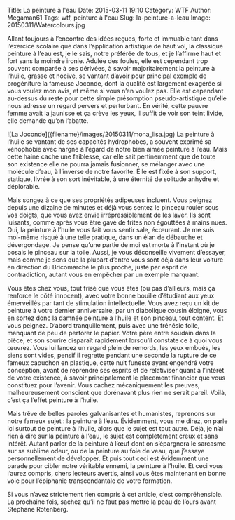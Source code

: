 Title: La peinture à l'eau
Date: 2015-03-11 19:10
Category: WTF
Author: Megaman61
Tags: wtf, peinture à l'eau
Slug: la-peinture-a-leau
Image: 20150311/Watercolours.jpg

Allant toujours à l’encontre des idées reçues, forte et immuable tant dans l’exercice scolaire que dans l’application artistique de haut vol, la classique peinture à l’eau est, je le sais, notre préférée de tous, et je l’affirme haut et fort sans la moindre ironie. Adulée des foules, elle est cependant trop souvent comparée à ses dérivées, à savoir majoritairement la peinture à l’huile, grasse et nocive, se vantant d’avoir pour principal exemple de progéniture la fameuse Joconde, dont la qualité est largement exagérée si vous voulez mon avis, et même si vous n’en voulez pas. Elle est cependant au-dessus du reste pour cette simple présomption pseudo-artistique qu’elle nous adresse un regard pervers et perturbant. En vérité, cette pauvre femme avait la jaunisse et ça crève les yeux, il suffit de voir son teint livide, elle demande qu’on l’abatte.

<span class="float-right">
![La Joconde]({filename}/images/20150311/mona_lisa.jpg)
</span>
La peinture à l’huile se vantant de ses capacités hydrophobes, a souvent exprimé sa xénophobie avec hargne à l’égard de notre bien aimée peinture à l’eau.  Mais cette haine cache une faiblesse, car elle sait pertinemment que de toute son existence elle ne pourra jamais fusionner, se mélanger avec une molécule d’eau, à l’inverse de notre favorite. Elle est fixée à son support, statique, livrée à son sort inévitable, à une éternité de solitude anhydre et déplorable.

Mais songez à ce que ses propriétés adipeuses incluent. Vous peignez depuis une dizaine de minutes et déjà vous sentez le pinceau rouler sous vos doigts, que vous avez envie irrépressiblement de les laver.  Ils sont luisants, comme après vous être gavé de frites non égouttées à mains nues. Oui, la peinture à l’huile vous fait vous sentir sale, écœurant.
Je me suis moi-même risqué à une telle pratique, dans un élan de débauche et dévergondage. Je pense qu’une partie de moi est morte à l’instant où je posais le pinceau sur la toile. Aussi, je vous déconseille vivement d’essayer, mais comme je sens que la plupart d’entre vous sont déjà dans leur voiture en direction du Bricomarché le plus proche, juste par esprit de contradiction, autant vous en empêcher par un exemple marquant.

Vous êtes chez vous, tout frisé que vous êtes (ou pas d’ailleurs, mais ça renforce le côté innocent), avec votre bonne bouille d’étudiant aux yeux émerveillés par tant de stimulation intellectuelle. Vous avez reçu un kit de peinture à votre dernier anniversaire, par un diabolique cousin éloigné, vous en sortez donc la damnée peinture à l’huile et son pinceau, tout content. Et vous peignez. D’abord tranquillement, puis avec une frénésie folle, manquant de peu de perforer le papier. Votre père entre soudain dans la pièce, et son sourire disparaît rapidement lorsqu’il constate ce à quoi vous œuvrez. Vous lui lancez un regard plein de remords, les yeux embués, les siens sont vides, pensif il regrette pendant une seconde la rupture de ce fameux capuchon en plastique, cette nuit funeste ayant engendré votre conception, avant de reprendre ses esprits et de relativiser quant à l’intérêt de votre existence, à savoir principalement le placement financier que vous constituez pour l’avenir. Vous cachez mécaniquement les preuves, malheureusement conscient que dorénavant plus rien ne serait pareil. Voilà, c’est ça l’effet peinture à l’huile.

Mais trêve de belles paroles galvanisantes et humanistes, reprenons sur notre fameux sujet : la peinture à l’eau. Évidemment, vous me direz, on parle ici surtout de peinture à l’huile, alors que le sujet est tout autre. Déjà, je n’ai rien à dire sur la peinture à l’eau, le sujet est complètement creux et sans intérêt. Autant parler de la peinture à l’œuf dont on s’épargnera le sarcasme sur sa sublime odeur, ou de la peinture au foie de veau, que j’essaye personnellement de développer. Et puis tout ceci est évidemment une parade pour cibler notre véritable ennemi, la peinture à l’huile. Et ceci vous l’aurez compris, chers lecteurs avertis, ainsi vous êtes maintenant en bonne voie pour l’épiphanie transcendantale de votre formation.

Si vous n’avez strictement rien compris à cet article, c’est compréhensible. La prochaine fois, sachez qu’il ne faut pas mettre la peau de l’ours avant Stéphane Rotenberg.